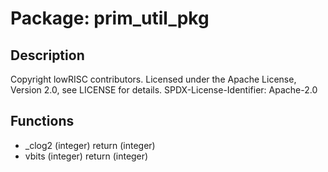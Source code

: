 # Package: prim_util_pkg

## Description

Copyright lowRISC contributors.
 Licensed under the Apache License, Version 2.0, see LICENSE for details.
 SPDX-License-Identifier: Apache-2.0
 

## Functions
- _clog2 <font id="function_arguments">(integer)</font> <font id="function_return">return (integer)</font>
- vbits <font id="function_arguments">(integer)</font> <font id="function_return">return (integer)</font>
